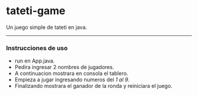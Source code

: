 # tateti-game
Un juego simple de tateti en java.

---
### Instrucciones de uso
- run en App.java.
- Pedira ingresar 2 nombres de jugadores.
- A continuacion mostrara en consola el tablero.
- Empieza a jugar ingresando numeros del *1 al 9*.
- Finalizando mostrara el ganador de la ronda y reiniciara el juego.
